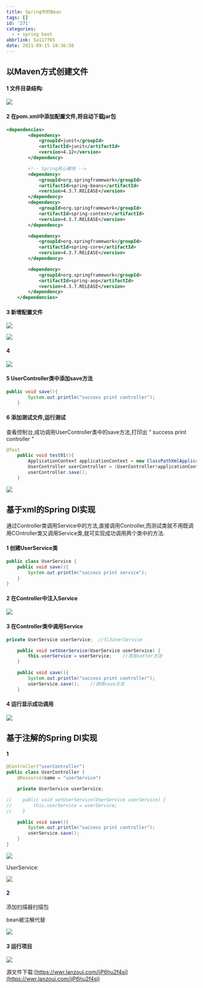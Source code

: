 ```yaml
---
title: Spring中的Bean
tags: []
id: '271'
categories:
  - - spring boot
abbrlink: 5a117f65
date: 2021-09-15 18:36:58
---
```


## 以Maven方式创建文件

#### 1 文件目录结构:

![](http://47.101.172.219/wp-content/uploads/2021/09/图片-29.png)

#### 2 在pom.xml中添加配置文件,将自动下载jar包

```xml
<dependencies>
        <dependency>
            <groupId>junit</groupId>
            <artifactId>junit</artifactId>
            <version>4.12</version>
        </dependency>

        <!-- Spring核心模块 -->
        <dependency>
            <groupId>org.springframework</groupId>
            <artifactId>spring-beans</artifactId>
            <version>4.3.7.RELEASE</version>
        </dependency>
        <dependency>
            <groupId>org.springframework</groupId>
            <artifactId>spring-context</artifactId>
            <version>4.3.7.RELEASE</version>
        </dependency>

        <dependency>
            <groupId>org.springframework</groupId>
            <artifactId>spring-core</artifactId>
            <version>4.3.7.RELEASE</version>
        </dependency>

        <dependency>
            <groupId>org.springframework</groupId>
            <artifactId>spring-aop</artifactId>
            <version>4.3.7.RELEASE</version>
        </dependency>
    </dependencies>
```

#### 3 新增配置文件

![](http://47.101.172.219/wp-content/uploads/2021/09/图片-30-1024x732.png)

![](http://47.101.172.219/wp-content/uploads/2021/09/图片-31-1024x252.png)

#### 4

![](http://47.101.172.219/wp-content/uploads/2021/09/图片-32-1024x366.png)

#### 5 UserController类中添加save方法

```java
public void save(){
        System.out.println("success print controller");
    }
```

#### 6 添加测试文件,运行测试

查看控制台,成功调用UserController类中的save方法,打印出 " success print controller "

```java
@Test
    public void test01(){
        ApplicationContext applicationContext = new ClassPathXmlApplicationContext("ApplicationContext.xml");
        UserController userController = (UserController)applicationContext.getBean("userController");
        userController.save();
    }
```

![](http://47.101.172.219/wp-content/uploads/2021/09/图片-33-1024x497.png)

## 基于xml的Spring DI实现

通过Controller类调用Service中的方法,直接调用Controller,而测试类就不用既调用COntroller类又调用Service类,就可实现成功调用两个类中的方法.

#### 1 创建UserService类

```java
public class UserService {
    public void save(){
        System.out.println("success print service");
    }
}
```

#### 2 在Controller中注入Service

![](http://47.101.172.219/wp-content/uploads/2021/09/图片-34-1024x378.png)

#### 3 在Controller类中调用Service

```java
private UserService userService;  //引入UserService

    public void setUserService(UserService userService) {
        this.userService = userService;    //添加setter方法
    }

    public void save(){
        System.out.println("success print controller");
        userService.save();    //调用save方法
    }
```

#### 4 运行显示成功调用

![](http://47.101.172.219/wp-content/uploads/2021/09/图片-36-1024x723.png)

## 基于注解的Spring DI实现

#### 1

```java
@Controller("userController")
public class UserController {
    @Resource(name = "userService")

    private UserService userService;

//    public void setUserService(UserService userService) {
//        this.userService = userService;
//    }

    public void save(){
        System.out.println("success print controller");
        userService.save();
    }
}
```

![](http://47.101.172.219/wp-content/uploads/2021/09/图片-41.png)

UserService:

![](http://47.101.172.219/wp-content/uploads/2021/09/图片-43.png)

#### 2

添加扫描器扫描包

bean被注解代替

![](http://47.101.172.219/wp-content/uploads/2021/09/图片-45.png)

#### 3 运行项目

![](http://47.101.172.219/wp-content/uploads/2021/09/图片-47.png)

源文件下载:[https://wwr.lanzoui.com/ijP6hu2f4sj](https://wwr.lanzoui.com/ijP6hu2f4sj)